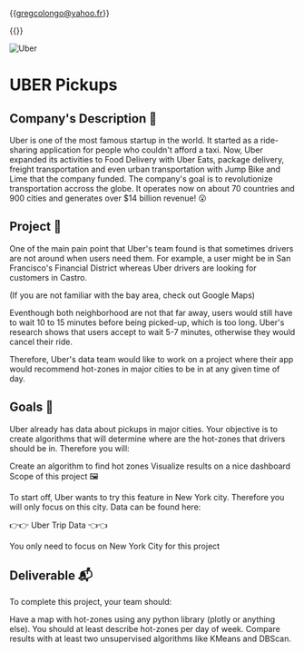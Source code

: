 {{gregcolongo@yahoo.fr}}

{{}}



![Uber](https://upload.wikimedia.org/wikipedia/commons/thumb/5/58/Uber_logo_2018.svg/1024px-Uber_logo_2018.svg.png)


# UBER Pickups

## Company's Description 📇

Uber is one of the most famous startup in the world. It started as a ride-sharing application for people who couldn't afford a taxi. Now, Uber expanded its activities to Food Delivery with Uber Eats, package delivery, freight transportation and even urban transportation with Jump Bike and Lime that the company funded.
The company's goal is to revolutionize transportation accross the globe. It operates now on about 70 countries and 900 cities and generates over $14 billion revenue! 😮

## Project 🚧

One of the main pain point that Uber's team found is that sometimes drivers are not around when users need them. For example, a user might be in San Francisco's Financial District whereas Uber drivers are looking for customers in Castro.

(If you are not familiar with the bay area, check out Google Maps)

Eventhough both neighborhood are not that far away, users would still have to wait 10 to 15 minutes before being picked-up, which is too long. Uber's research shows that users accept to wait 5-7 minutes, otherwise they would cancel their ride.

Therefore, Uber's data team would like to work on a project where their app would recommend hot-zones in major cities to be in at any given time of day.

## Goals 🎯

Uber already has data about pickups in major cities. Your objective is to create algorithms that will determine where are the hot-zones that drivers should be in. Therefore you will:

Create an algorithm to find hot zones
Visualize results on a nice dashboard
Scope of this project 🖼️

To start off, Uber wants to try this feature in New York city. Therefore you will only focus on this city. Data can be found here:

👉👉 Uber Trip Data 👈👈

You only need to focus on New York City for this project

## Deliverable 📬

To complete this project, your team should:

Have a map with hot-zones using any python library (plotly or anything else).
You should at least describe hot-zones per day of week.
Compare results with at least two unsupervised algorithms like KMeans and DBScan.


